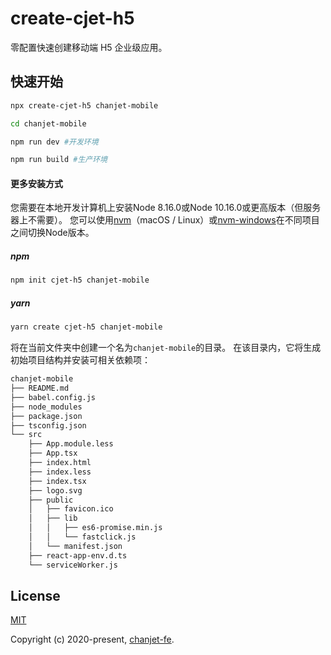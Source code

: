 # create-cjet-h5

零配置快速创建移动端 H5 企业级应用。

## 快速开始

```bash
npx create-cjet-h5 chanjet-mobile

cd chanjet-mobile

npm run dev #开发环境

npm run build #生产环境
```

#### 更多安装方式

您需要在本地开发计算机上安装Node 8.16.0或Node 10.16.0或更高版本（但服务器上不需要）。 您可以使用[nvm](https://github.com/nvm-sh/nvm#installation)（macOS / Linux）或[nvm-windows](https://github.com/coreybutler/nvm-windows#node-version-manager-nvm-for-windows)在不同项目之间切换Node版本。

##### npm

```bash
npm init cjet-h5 chanjet-mobile
```

##### yarn

```bash
yarn create cjet-h5 chanjet-mobile
```

将在当前文件夹中创建一个名为`chanjet-mobile`的目录。
在该目录内，它将生成初始项目结构并安装可相关依赖项：
```bash
chanjet-mobile
├── README.md
├── babel.config.js
├── node_modules
├── package.json
├── tsconfig.json
└── src
    ├── App.module.less
    ├── App.tsx
    ├── index.html
    ├── index.less
    ├── index.tsx
    ├── logo.svg
    ├── public
    │   ├── favicon.ico
    │   ├── lib
    │   │   ├── es6-promise.min.js
    │   │   └── fastclick.js
    │   └── manifest.json
    ├── react-app-env.d.ts
    └── serviceWorker.js
```

## License

[MIT](http://opensource.org/licenses/MIT)

Copyright (c) 2020-present, [chanjet-fe](https://github.com/chanjet-fe).



